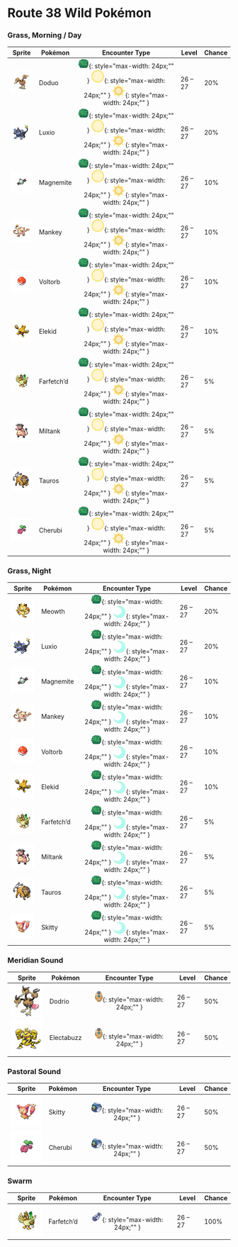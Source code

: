 # Route 38 Wild Pokémon

### Grass, Morning / Day

| Sprite | Pokémon | Encounter Type | Level | Chance |
|:------:|---------|:--------------:|-------|--------|
| ![Doduo](../../assets/sprites/doduo/front.gif "Doduo") | Doduo | ![Grass](../../assets/encounter_types/grass.png "Grass"){: style="max-width: 24px;"" } ![Morning](../../assets/encounter_types/morning.png "Morning"){: style="max-width: 24px;"" } ![Day](../../assets/encounter_types/day.png "Day"){: style="max-width: 24px;"" } | 26 – 27 | 20% |
| ![Luxio](../../assets/sprites/luxio/front.gif "Luxio") | Luxio | ![Grass](../../assets/encounter_types/grass.png "Grass"){: style="max-width: 24px;"" } ![Morning](../../assets/encounter_types/morning.png "Morning"){: style="max-width: 24px;"" } ![Day](../../assets/encounter_types/day.png "Day"){: style="max-width: 24px;"" } | 26 – 27 | 20% |
| ![Magnemite](../../assets/sprites/magnemite/front.gif "Magnemite") | Magnemite | ![Grass](../../assets/encounter_types/grass.png "Grass"){: style="max-width: 24px;"" } ![Morning](../../assets/encounter_types/morning.png "Morning"){: style="max-width: 24px;"" } ![Day](../../assets/encounter_types/day.png "Day"){: style="max-width: 24px;"" } | 26 – 27 | 10% |
| ![Mankey](../../assets/sprites/mankey/front.gif "Mankey") | Mankey | ![Grass](../../assets/encounter_types/grass.png "Grass"){: style="max-width: 24px;"" } ![Morning](../../assets/encounter_types/morning.png "Morning"){: style="max-width: 24px;"" } ![Day](../../assets/encounter_types/day.png "Day"){: style="max-width: 24px;"" } | 26 – 27 | 10% |
| ![Voltorb](../../assets/sprites/voltorb/front.gif "Voltorb") | Voltorb | ![Grass](../../assets/encounter_types/grass.png "Grass"){: style="max-width: 24px;"" } ![Morning](../../assets/encounter_types/morning.png "Morning"){: style="max-width: 24px;"" } ![Day](../../assets/encounter_types/day.png "Day"){: style="max-width: 24px;"" } | 26 – 27 | 10% |
| ![Elekid](../../assets/sprites/elekid/front.gif "Elekid") | Elekid | ![Grass](../../assets/encounter_types/grass.png "Grass"){: style="max-width: 24px;"" } ![Morning](../../assets/encounter_types/morning.png "Morning"){: style="max-width: 24px;"" } ![Day](../../assets/encounter_types/day.png "Day"){: style="max-width: 24px;"" } | 26 – 27 | 10% |
| ![Farfetch’d](../../assets/sprites/farfetchd/front.gif "Farfetch’d") | Farfetch’d | ![Grass](../../assets/encounter_types/grass.png "Grass"){: style="max-width: 24px;"" } ![Morning](../../assets/encounter_types/morning.png "Morning"){: style="max-width: 24px;"" } ![Day](../../assets/encounter_types/day.png "Day"){: style="max-width: 24px;"" } | 26 – 27 | 5% |
| ![Miltank](../../assets/sprites/miltank/front.gif "Miltank") | Miltank | ![Grass](../../assets/encounter_types/grass.png "Grass"){: style="max-width: 24px;"" } ![Morning](../../assets/encounter_types/morning.png "Morning"){: style="max-width: 24px;"" } ![Day](../../assets/encounter_types/day.png "Day"){: style="max-width: 24px;"" } | 26 – 27 | 5% |
| ![Tauros](../../assets/sprites/tauros/front.gif "Tauros") | Tauros | ![Grass](../../assets/encounter_types/grass.png "Grass"){: style="max-width: 24px;"" } ![Morning](../../assets/encounter_types/morning.png "Morning"){: style="max-width: 24px;"" } ![Day](../../assets/encounter_types/day.png "Day"){: style="max-width: 24px;"" } | 26 – 27 | 5% |
| ![Cherubi](../../assets/sprites/cherubi/front.gif "Cherubi") | Cherubi | ![Grass](../../assets/encounter_types/grass.png "Grass"){: style="max-width: 24px;"" } ![Morning](../../assets/encounter_types/morning.png "Morning"){: style="max-width: 24px;"" } ![Day](../../assets/encounter_types/day.png "Day"){: style="max-width: 24px;"" } | 26 – 27 | 5% |

### Grass, Night

| Sprite | Pokémon | Encounter Type | Level | Chance |
|:------:|---------|:--------------:|-------|--------|
| ![Meowth](../../assets/sprites/meowth/front.gif "Meowth") | Meowth | ![Grass](../../assets/encounter_types/grass.png "Grass"){: style="max-width: 24px;"" } ![Night](../../assets/encounter_types/night.png "Night"){: style="max-width: 24px;"" } | 26 – 27 | 20% |
| ![Luxio](../../assets/sprites/luxio/front.gif "Luxio") | Luxio | ![Grass](../../assets/encounter_types/grass.png "Grass"){: style="max-width: 24px;"" } ![Night](../../assets/encounter_types/night.png "Night"){: style="max-width: 24px;"" } | 26 – 27 | 20% |
| ![Magnemite](../../assets/sprites/magnemite/front.gif "Magnemite") | Magnemite | ![Grass](../../assets/encounter_types/grass.png "Grass"){: style="max-width: 24px;"" } ![Night](../../assets/encounter_types/night.png "Night"){: style="max-width: 24px;"" } | 26 – 27 | 10% |
| ![Mankey](../../assets/sprites/mankey/front.gif "Mankey") | Mankey | ![Grass](../../assets/encounter_types/grass.png "Grass"){: style="max-width: 24px;"" } ![Night](../../assets/encounter_types/night.png "Night"){: style="max-width: 24px;"" } | 26 – 27 | 10% |
| ![Voltorb](../../assets/sprites/voltorb/front.gif "Voltorb") | Voltorb | ![Grass](../../assets/encounter_types/grass.png "Grass"){: style="max-width: 24px;"" } ![Night](../../assets/encounter_types/night.png "Night"){: style="max-width: 24px;"" } | 26 – 27 | 10% |
| ![Elekid](../../assets/sprites/elekid/front.gif "Elekid") | Elekid | ![Grass](../../assets/encounter_types/grass.png "Grass"){: style="max-width: 24px;"" } ![Night](../../assets/encounter_types/night.png "Night"){: style="max-width: 24px;"" } | 26 – 27 | 10% |
| ![Farfetch’d](../../assets/sprites/farfetchd/front.gif "Farfetch’d") | Farfetch’d | ![Grass](../../assets/encounter_types/grass.png "Grass"){: style="max-width: 24px;"" } ![Night](../../assets/encounter_types/night.png "Night"){: style="max-width: 24px;"" } | 26 – 27 | 5% |
| ![Miltank](../../assets/sprites/miltank/front.gif "Miltank") | Miltank | ![Grass](../../assets/encounter_types/grass.png "Grass"){: style="max-width: 24px;"" } ![Night](../../assets/encounter_types/night.png "Night"){: style="max-width: 24px;"" } | 26 – 27 | 5% |
| ![Tauros](../../assets/sprites/tauros/front.gif "Tauros") | Tauros | ![Grass](../../assets/encounter_types/grass.png "Grass"){: style="max-width: 24px;"" } ![Night](../../assets/encounter_types/night.png "Night"){: style="max-width: 24px;"" } | 26 – 27 | 5% |
| ![Skitty](../../assets/sprites/skitty/front.gif "Skitty") | Skitty | ![Grass](../../assets/encounter_types/grass.png "Grass"){: style="max-width: 24px;"" } ![Night](../../assets/encounter_types/night.png "Night"){: style="max-width: 24px;"" } | 26 – 27 | 5% |

### Meridian Sound

| Sprite | Pokémon | Encounter Type | Level | Chance |
|:------:|---------|:--------------:|-------|--------|
| ![Dodrio](../../assets/sprites/dodrio/front.gif "Dodrio") | Dodrio | ![Meridian Sound](../../assets/encounter_types/meridian_sound.png "Meridian Sound"){: style="max-width: 24px;"" } | 26 – 27 | 50% |
| ![Electabuzz](../../assets/sprites/electabuzz/front.gif "Electabuzz") | Electabuzz | ![Meridian Sound](../../assets/encounter_types/meridian_sound.png "Meridian Sound"){: style="max-width: 24px;"" } | 26 – 27 | 50% |

### Pastoral Sound

| Sprite | Pokémon | Encounter Type | Level | Chance |
|:------:|---------|:--------------:|-------|--------|
| ![Skitty](../../assets/sprites/skitty/front.gif "Skitty") | Skitty | ![Pastoral Sound](../../assets/encounter_types/pastoral_sound.png "Pastoral Sound"){: style="max-width: 24px;"" } | 26 – 27 | 50% |
| ![Cherubi](../../assets/sprites/cherubi/front.gif "Cherubi") | Cherubi | ![Pastoral Sound](../../assets/encounter_types/pastoral_sound.png "Pastoral Sound"){: style="max-width: 24px;"" } | 26 – 27 | 50% |

### Swarm

| Sprite | Pokémon | Encounter Type | Level | Chance |
|:------:|---------|:--------------:|-------|--------|
| ![Farfetch’d](../../assets/sprites/farfetchd/front.gif "Farfetch’d") | Farfetch’d | ![Swarm](../../assets/encounter_types/swarm.png "Swarm"){: style="max-width: 24px;"" } | 26 – 27 | 100% |


